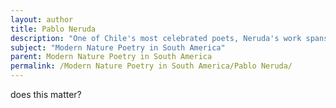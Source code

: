 ```yaml
---
layout: author
title: Pablo Neruda
description: "One of Chile's most celebrated poets, Neruda's work spans a range of subjects, with many poems highlighting nature's beauty and its emotional resonance, particularly in collections like 'Ode to the Sea'."
subject: "Modern Nature Poetry in South America"
parent: Modern Nature Poetry in South America
permalink: /Modern Nature Poetry in South America/Pablo Neruda/
---
```


does this matter?
